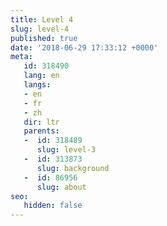 ```yaml
---
title: Level 4
slug: level-4
published: true
date: '2018-06-29 17:33:12 +0000'
meta:
   id: 318490
   lang: en
   langs:
   - en
   - fr
   - zh
   dir: ltr
   parents:
   -  id: 318489
      slug: level-3
   -  id: 313873
      slug: background
   -  id: 86956
      slug: about
seo:
   hidden: false
---
```


